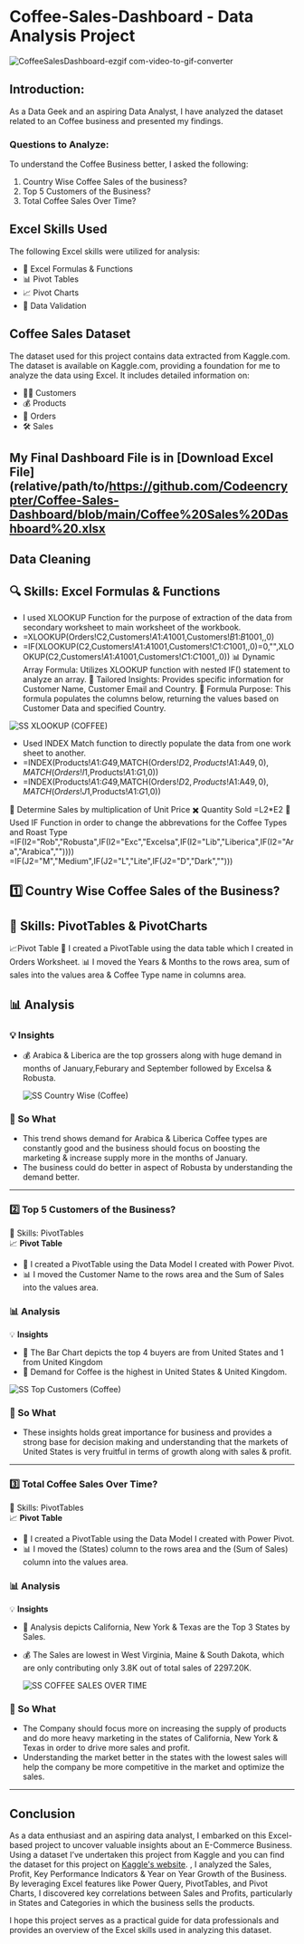 # Coffee-Sales-Dashboard - Data Analysis Project

![CoffeeSalesDashboard-ezgif com-video-to-gif-converter](https://github.com/user-attachments/assets/64a84c43-b31b-4ddb-8ee4-2e0649ea56c9)


## Introduction:

As a Data Geek and an aspiring Data Analyst, I have analyzed the dataset related to an Coffee business and presented my findings.

### Questions to Analyze:
To understand the Coffee Business better, I asked the following:
1. Country Wise Coffee Sales of the business?
2. Top 5 Customers of the Business?
3. Total Coffee Sales Over Time?

## Excel Skills Used
The following Excel skills were utilized for analysis:

- 🧮 Excel Formulas & Functions
- 📊 Pivot Tables
- 📈 Pivot Charts
- 💪 Data Validation

## Coffee Sales Dataset
The dataset used for this project contains data extracted from Kaggle.com. The dataset is available on Kaggle.com, providing a foundation for me to analyze the data using Excel.
It includes detailed information on:
- 👨‍💼 Customers
- 💰 Products
- 📍 Orders
- 🛠️ Sales

## My Final Dashboard File is in [Download Excel File](relative/path/to/https://github.com/Codeencrypter/Coffee-Sales-Dashboard/blob/main/Coffee%20Sales%20Dashboard%20.xlsx

  
 ## Data Cleaning 

## 🔍 Skills: Excel Formulas & Functions

- I used XLOOKUP Function for the purpose of extraction of the data from secondary worksheet to main worksheet of the workbook.
- =XLOOKUP(Orders!C2,Customers!$A$1:$A$1001,Customers!$B$1:$B$1001,,0)
- =IF(XLOOKUP(C2,Customers!$A$1:$A$1001,Customers!$C$1:$C$1001,,0)=0,"",XLOOKUP(C2,Customers!$A$1:$A$1001,Customers!$C$1:$C$1001,,0))
📊 Dynamic Array Formula: Utilizes XLOOKUP function with nested IF() statement to analyze an array.
🎯 Tailored Insights: Provides specific information for Customer Name, Customer Email and Country.
🔢 Formula Purpose: This formula populates the columns below, returning the values based on Customer Data and specified Country.

![SS XLOOKUP (COFFEE)](https://github.com/user-attachments/assets/e470a77e-bb88-4fbb-94ab-59fa7ccb7ee3)

- Used INDEX Match function to directly populate the data from one work sheet to another.
- =INDEX(Products!$A$1:$G$49,MATCH(Orders!$D2,Products!$A$1:$A$49,0),MATCH(Orders!I$1,Products!$A$1:$G$1,0))
- =INDEX(Products!$A$1:$G$49,MATCH(Orders!$D2,Products!$A$1:$A$49,0),MATCH(Orders!J$1,Products!$A$1:$G$1,0))

 🔢 Determine Sales by multiplication of Unit Price ✖️ Quantity Sold =L2*E2
 🔢 Used IF Function in order to change the abbrevations for the Coffee Types and Roast Type =IF(I2="Rob","Robusta",IF(I2="Exc","Excelsa",IF(I2="Lib","Liberica",IF(I2="Ara","Arabica",""))))
 =IF(J2="M","Medium",IF(J2="L","Lite",IF(J2="D","Dark","")))
 




## 1️⃣ Country Wise Coffee Sales of the Business?

## 🧮 Skills: PivotTables & PivotCharts

 📈Pivot Table
🔢 I created a PivotTable using the data table which I created in Orders Worksheet.
📊 I moved the Years & Months to the rows area, sum of sales into the values area & Coffee Type name in columns area.
   

## 📊 Analysis

### 💡 Insights
- 💰 Arabica & Liberica are the top grossers  along with huge demand in months of January,Feburary and September followed by Excelsa & Robusta.

  ![SS Country Wise (Coffee)](https://github.com/user-attachments/assets/66f57f36-43e5-4219-9aaf-a90f4d4f3300)





### 🤔 So What
- This trend shows demand for Arabica & Liberica Coffee types are constantly good and the business should focus on boosting the marketing & increase supply more in the months of January.
- The business could do better in aspect of Robusta by understanding the demand better.

---

### 2️⃣ Top 5 Customers of the Business?

🧮 Skills: PivotTables  
📈 **Pivot Table**
- 🔢 I created a PivotTable using the Data Model I created with Power Pivot.
- 📊 I moved the Customer Name to the rows area and the Sum of Sales into the values area.

### 📊 Analysis

💡 **Insights**
- 💼 The Bar Chart depicts the top 4 buyers are from United States and 1 from United Kingdom
- 🔎 Demand for Coffee is the highest in United States & United Kingdom.

 ![SS Top Customers (Coffee)](https://github.com/user-attachments/assets/b3900dc9-d1ae-4691-8090-92601b7ab522)







### 🤔 So What
- These insights holds great importance for business and provides a strong base for decision making and understanding that the markets of United States is very fruitful in terms of growth along with sales & profit.
---

### 3️⃣ Total Coffee Sales Over Time?

🧮 Skills: PivotTables  
📈 **Pivot Table**
- 🔢 I created a PivotTable using the Data Model I created with Power Pivot.
- 📊 I moved the (States) column to the rows area and the (Sum of Sales) column into the values area.

### 📊 Analysis

💡 **Insights**
- 💼 Analysis depicts California, New York & Texas are the Top 3 States by Sales.
- 💰 The Sales are lowest in West Virginia, Maine & South Dakota, which are only contributing only 3.8K out of total sales of 2297.20K.

  ![SS COFFEE SALES OVER TIME](https://github.com/user-attachments/assets/683e889d-5469-470c-834f-b0d8da93c643)




### 🤔 So What
- The Company should focus more on increasing the supply of products and do more heavy marketing in the states of California, New York & Texas in order to drive more sales and profit.
- Understanding the market better in the states with the lowest sales will help the company be more competitive in the market and optimize the sales.

---


## Conclusion
As a data enthusiast and an aspiring data analyst, I embarked on this Excel-based project to uncover valuable insights about an E-Commerce Business. Using a dataset I’ve undertaken this project from Kaggle and you can find the dataset for this project on [Kaggle's website](https://www.kaggle.com).
, I analyzed the Sales, Profit, Key Performance Indicators & Year on Year Growth of the Business. By leveraging Excel features like Power Query, PivotTables, and Pivot Charts, I discovered key correlations between Sales and Profits, particularly in States and Categories in which the business sells the products.

I hope this project serves as a practical guide for data professionals and provides an overview of the Excel skills used in analyzing this dataset.
